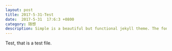 ```yaml
---
layout: post
title: 2017-5-31-Test
date:  2017-5-31  17:6:3 +0800
category: 随想
description: Simple is a beautiful but functional jekyll theme. The font-type setting looks really good when writers use CJK mixed with English.
---
```



Test, that is a test file.